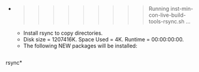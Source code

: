 * >>>>>>>>> Running inst-min-con-live-build-tools-rsync.sh ...
  * Install rsync to copy directories.
  * Disk size = 1207416K. Space Used = 4K. Runtime = 00:00:00:00.
  * The following NEW packages will be installed:
  ```bash
rsync*
  ```
